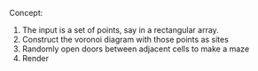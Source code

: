 
Concept:

1. The input is a set of points, say in a rectangular array.
2. Construct the voronoi diagram with those points as sites
3. Randomly open doors between adjacent cells to make a maze
4. Render


